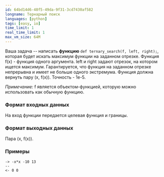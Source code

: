 ```yaml
---
id: 64bd14d6-40f5-49da-9f31-3cd7430af582
longname: Тернарный поиск
languages: [python]
tags: [easy, io]
time_limit: 1
real_time_limit: 1
max_vm_size: 64M
---
```



Ваша задача -- написать **функцию** `def ternary_search(f, left, right);`, которая будет искать максимум функции на заданном отрезке.
Функция f(x) - функция одного аргумента. left и right задают отрезок, на котором ищется максимум. Гарантируется, что функция на заданном
отрезке непрерывна и имеет не больше одного экстремума. Функция должна вернуть пару (x, f(x)). Точность - 1e-5.

*Примечание:* f является объектом-функцией, которую можно использовать как обычную функцию.

### Формат входных данных

На вход функции передается целевая функция и границы.

### Формат выходных данных

Пара (x, f(x)).

### Примеры

```
-> -x*x -10 13
--
<- 0 0
```

